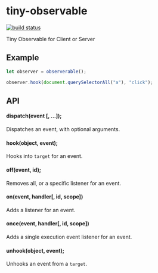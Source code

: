 # tiny-observable
[![build status](https://secure.travis-ci.org/avoidwork/tiny-observable.svg)](http://travis-ci.org/avoidwork/tiny-observable)

Tiny Observable for Client or Server

## Example
```javascript
let observer = observerable();

observer.hook(document.querySelectorAll("a"), "click");
```

## API
#### dispatch(event [, ...]);
Dispatches an event, with optional arguments.

#### hook(object, event);
Hooks into `target` for an event.

#### off(event, id);
Removes all, or a specific listener for an event.

#### on(event, handler[, id, scope])
Adds a listener for an event.

#### once(event, handler[, id, scope])
Adds a single execution event listener for an event.

#### unhook(object, event);
Unhooks an event from a `target`.
